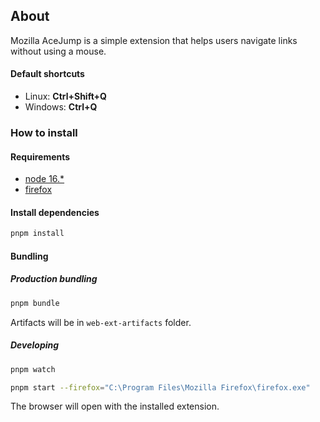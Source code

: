 

## About
Mozilla AceJump is a simple extension that helps users navigate links without using a mouse.

#### Default shortcuts

+ Linux: **Ctrl+Shift+Q**
+ Windows: **Ctrl+Q**

### How to install

#### Requirements
* [node 16.*](https://nodejs.org/en/)
* [firefox](https://www.mozilla.org/en-US/firefox/new/)

#### Install dependencies
```bash
pnpm install
```
#### Bundling

##### Production bundling

````bash
pnpm bundle
````

Artifacts will be in `web-ext-artifacts` folder.

##### Developing

````bash
pnpm watch
````
````bash
pnpm start --firefox="C:\Program Files\Mozilla Firefox\firefox.exe"
````

The browser will open with the installed extension.